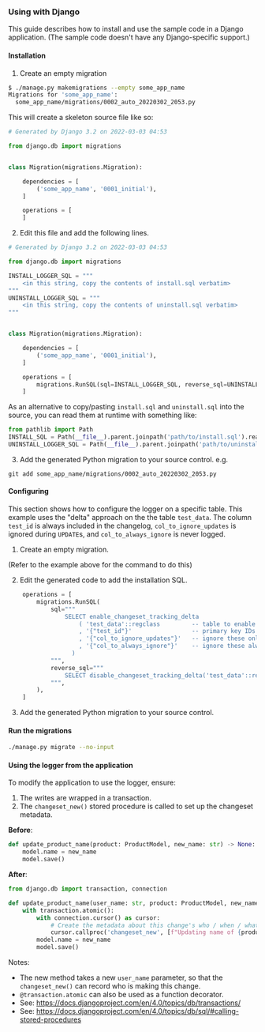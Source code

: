### Using with Django

This guide describes how to install and use the sample code in a Django application.
(The sample code doesn't have any Django-specific support.)

#### Installation

1. Create an empty migration

```bash
$ ./manage.py makemigrations --empty some_app_name
Migrations for 'some_app_name':
  some_app_name/migrations/0002_auto_20220302_2053.py
```

This will create a skeleton source file like so:

```python
# Generated by Django 3.2 on 2022-03-03 04:53

from django.db import migrations


class Migration(migrations.Migration):

    dependencies = [
        ('some_app_name', '0001_initial'),
    ]

    operations = [
    ]
```

2. Edit this file and add the following lines.

```python
# Generated by Django 3.2 on 2022-03-03 04:53

from django.db import migrations

INSTALL_LOGGER_SQL = """
    <in this string, copy the contents of install.sql verbatim>
"""
UNINSTALL_LOGGER_SQL = """
    <in this string, copy the contents of uninstall.sql verbatim>
"""


class Migration(migrations.Migration):

    dependencies = [
        ('some_app_name', '0001_initial'),
    ]

    operations = [
        migrations.RunSQL(sql=INSTALL_LOGGER_SQL, reverse_sql=UNINSTALL_LOGGER_SQL),
    ]
```

As an alternative to copy/pasting `install.sql` and `uninstall.sql` into the source,
you can read them at runtime with something like:

```python
from pathlib import Path
INSTALL_SQL = Path(__file__).parent.joinpath('path/to/install.sql').read_text()
UNINSTALL_LOGGER_SQL = Path(__file__).parent.joinpath('path/to/uninstall.sql').read_text()
```

3. Add the generated Python migration to your source control. e.g.

`git add some_app_name/migrations/0002_auto_20220302_2053.py`


#### Configuring

This section shows how to configure the logger on a specific table. This example uses
the "delta" approach on the the table `test_data`. The column `test_id` is always included in
the changelog, `col_to_ignore_updates` is ignored during `UPDATE`s, and `col_to_always_ignore`
is never logged.

1. Create an empty migration.

(Refer to the example above for the command to do this)

2. Edit the generated code to add the installation SQL.

```python
    operations = [
        migrations.RunSQL(
            sql="""
				SELECT enable_changeset_tracking_delta
					( 'test_data'::regclass         -- table to enable
					, '{"test_id"}'                 -- primary key IDs (always logged)
					, '{"col_to_ignore_updates"}'   -- ignore these only when updating
					, '{"col_to_always_ignore"}'    -- ignore these always
				  )
            """,
            reverse_sql="""
                SELECT disable_changeset_tracking_delta('test_data'::regclass)
            """,
        ),
    ]
```

3. Add the generated Python migration to your source control.

#### Run the migrations

```bash
./manage.py migrate --no-input
```

#### Using the logger from the application

To modify the application to use the logger, ensure:
1. The writes are wrapped in a transaction.
2. The `changeset_new()` stored procedure is called to set up the changeset metadata.

**Before**:
```python
def update_product_name(product: ProductModel, new_name: str) -> None:
    model.name = new_name
    model.save()
```


**After**:
```python
from django.db import transaction, connection

def update_product_name(user_name: str, product: ProductModel, new_name: str) -> None:
    with transaction.atomic():
        with connection.cursor() as cursor:
            # Create the metadata about this change's who / when / what
            cursor.callproc('changeset_new', [f"Updating name of {product.id}", user_name])
        model.name = new_name
        model.save()
```

Notes:
- The new method takes a new `user_name` parameter, so that the `changeset_new()` can record
  who is making this change.
- `@transaction.atomic` can also be used as a function decorator.
- See: https://docs.djangoproject.com/en/4.0/topics/db/transactions/
- See: https://docs.djangoproject.com/en/4.0/topics/db/sql/#calling-stored-procedures
